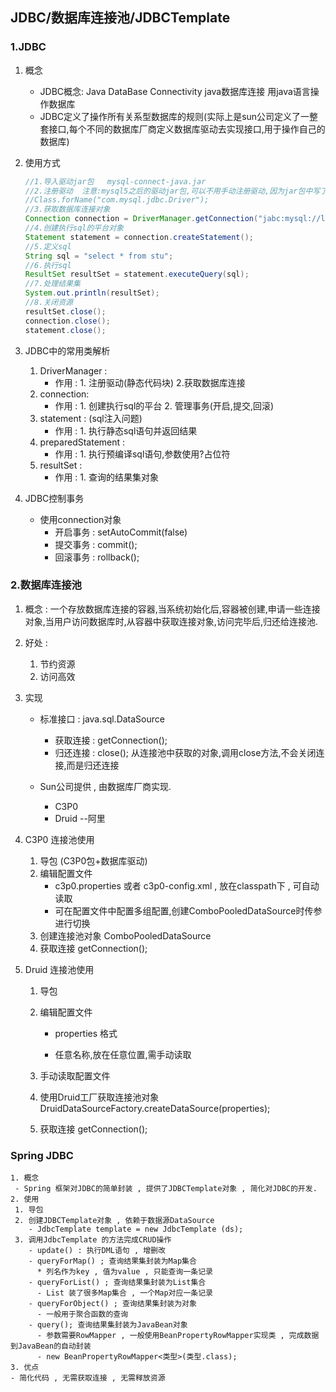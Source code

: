 ## JDBC/数据库连接池/JDBCTemplate
### 1.JDBC
1. 概念 

	- JDBC概念: Java DataBase Connectivity   java数据库连接   用java语言操作数据库
	- JDBC定义了操作所有关系型数据库的规则(实际上是sun公司定义了一整套接口,每个不同的数据库厂商定义数据库驱动去实现接口,用于操作自己的数据库)

2. 使用方式

   ```java
   //1.导入驱动jar包   mysql-connect-java.jar
   //2.注册驱动  注意:mysql5之后的驱动jar包,可以不用手动注册驱动,因为jar包中写了配置文件,会自动注册驱动
   //Class.forName("com.mysql.jdbc.Driver");
   //3.获取数据库连接对象
   Connection connection = DriverManager.getConnection("jabc:mysql://localhost:3306/test", "root", "root");
   //4.创建执行sql的平台对象
   Statement statement = connection.createStatement();
   //5.定义sql
   String sql = "select * from stu";
   //6.执行sql
   ResultSet resultSet = statement.executeQuery(sql);
   //7.处理结果集
   System.out.println(resultSet);
   //8.关闭资源
   resultSet.close();
   connection.close();
   statement.close();
   ```

3. JDBC中的常用类解析
   1. DriverManager : 
      - 作用 : 1. 注册驱动(静态代码块)   	 2.获取数据库连接
   2. connection:
      - 作用 : 1. 创建执行sql的平台   	  2. 管理事务(开启,提交,回滚)
   3. statement :  (sql注入问题)
      - 作用 : 1. 执行静态sql语句并返回结果
   4. preparedStatement : 
      - 作用 : 1. 执行预编译sql语句,参数使用?占位符
   5. resultSet : 
      - 作用 : 1. 查询的结果集对象

4. JDBC控制事务
   - 使用connection对象
     - 开启事务 : setAutoCommit(false)
     - 提交事务 : commit();
     - 回滚事务 : rollback();

### 2.数据库连接池

1. 概念 : 一个存放数据库连接的容器,当系统初始化后,容器被创建,申请一些连接对象,当用户访问数据库时,从容器中获取连接对象,访问完毕后,归还给连接池.

2. 好处 : 

   1. 节约资源 
   2. 访问高效

3. 实现

   - 标准接口 : java.sql.DataSource              
     - 获取连接 :  getConnection();
     - 归还连接 : close();       从连接池中获取的对象,调用close方法,不会关闭连接,而是归还连接

   - Sun公司提供 , 由数据库厂商实现.
     - C3P0    
     - Druid    --阿里

4. C3P0 连接池使用

   1. 导包  (C3P0包+数据库驱动)
   2. 编辑配置文件
      - c3p0.properties 或者 c3p0-config.xml , 放在classpath下 , 可自动读取
      - 可在配置文件中配置多组配置,创建ComboPooledDataSource时传参进行切换
   3. 创建连接池对象  ComboPooledDataSource
   4. 获取连接 getConnection();

5. Druid 连接池使用

   1. 导包

   2. 编辑配置文件

      - properties 格式

      - 任意名称,放在任意位置,需手动读取

   3. 手动读取配置文件

   4. 使用Druid工厂获取连接池对象  DruidDataSourceFactory.createDataSource(properties);

   5. 获取连接 getConnection();

### Spring JDBC

 	1. 概念
     - Spring 框架对JDBC的简单封装 , 提供了JDBCTemplate对象 , 简化对JDBC的开发.
 	2. 使用
     1. 导包
     2. 创建JDBCTemplate对象 , 依赖于数据源DataSource
        - JdbcTemplate template = new JdbcTemplate (ds); 
     3. 调用JdbcTemplate 的方法完成CRUD操作
        - update() : 执行DML语句 , 增删改
        - queryForMap() ; 查询结果集封装为Map集合  
          * 列名作为key , 值为value , 只能查询一条记录
        - queryForList() ; 查询结果集封装为List集合 
          - List 装了很多Map集合 , 一个Map对应一条记录
        - queryForObject() ; 查询结果集封装为对象
          - 一般用于聚合函数的查询
        - query(); 查询结果集封装为JavaBean对象
          - 参数需要RowMapper , 一般使用BeanPropertyRowMapper实现类 , 完成数据到JavaBean的自动封装
          - new BeanPropertyRowMapper<类型>(类型.class);
	3. 优点
    - 简化代码 , 无需获取连接 , 无需释放资源